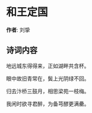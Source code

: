 # 和王定国

**作者**: 刘挚

## 诗词内容

地远城东得得来，正如湖畔共含杯。

眼中故旧青常在，鬓上光阴绿不回。

归去汴桥三鼓月，相思梁苑一枝梅。

我闲时欲寻君醉，为备芎醪更满罍。

